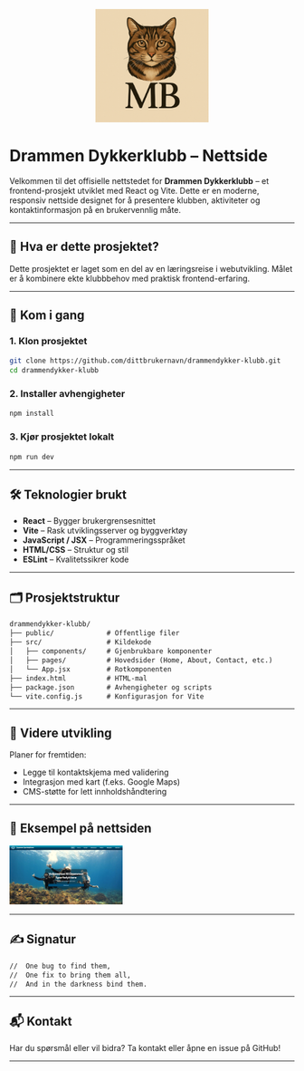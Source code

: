 <p align="center">
  <img src="public/images/MBlogo1.png" alt="MB Logo" width="200"/>
</p>

# Drammen Dykkerklubb – Nettside

Velkommen til det offisielle nettstedet for **Drammen Dykkerklubb** – et frontend-prosjekt utviklet med React og Vite. Dette er en moderne, responsiv nettside designet for å presentere klubben, aktiviteter og kontaktinformasjon på en brukervennlig måte.

---

## 🌊 Hva er dette prosjektet?

Dette prosjektet er laget som en del av en læringsreise i webutvikling. Målet er å kombinere ekte klubbbehov med praktisk frontend-erfaring.

---

## 🚀 Kom i gang

### 1. Klon prosjektet

```bash
git clone https://github.com/dittbrukernavn/drammendykker-klubb.git
cd drammendykker-klubb
```

### 2. Installer avhengigheter

```bash
npm install
```

### 3. Kjør prosjektet lokalt

```bash
npm run dev
```

---

## 🛠️ Teknologier brukt

- **React** – Bygger brukergrensesnittet
- **Vite** – Rask utviklingsserver og byggverktøy
- **JavaScript / JSX** – Programmeringsspråket
- **HTML/CSS** – Struktur og stil
- **ESLint** – Kvalitetssikrer kode

---

## 🗂️ Prosjektstruktur

```
drammendykker-klubb/
├── public/             # Offentlige filer
├── src/                # Kildekode
│   ├── components/     # Gjenbrukbare komponenter
│   ├── pages/          # Hovedsider (Home, About, Contact, etc.)
│   └── App.jsx         # Rotkomponenten
├── index.html          # HTML-mal
├── package.json        # Avhengigheter og scripts
└── vite.config.js      # Konfigurasjon for Vite
```

---

## 🔧 Videre utvikling

Planer for fremtiden:
- Legge til kontaktskjema med validering
- Integrasjon med kart (f.eks. Google Maps)
- CMS-støtte for lett innholdshåndtering

---

## 📸 Eksempel på nettsiden

<img src="public/images/drammen-d.png" alt="Drammen Sportsdykkere Hjemmeside" width="200"/>

---

## ✍️ Signatur

```
//  One bug to find them,
//  One fix to bring them all,
//  And in the darkness bind them.
```

---

## 📬 Kontakt

Har du spørsmål eller vil bidra? Ta kontakt eller åpne en issue på GitHub!

---

